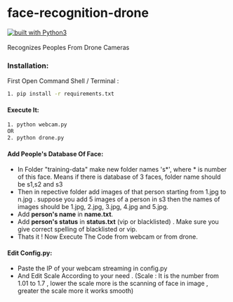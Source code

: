 # face-recognition-drone
[![built with Python3](https://img.shields.io/badge/built%20with-Python3-red.svg)](https://www.python.org/)<br><br>
Recognizes Peoples From Drone Cameras<br>
### Installation:
First Open Command Shell / Terminal :

```bash
1. pip install -r requirements.txt
```
#### Execute It:
```bash
1. python webcam.py
OR
2. python drone.py
```
#### Add People's Database Of Face:
  - In Folder "training-data" make new folder names 's*', where * is number of this face. Means if there is database of 3 faces, folder name should be s1,s2 and s3
  - Then in repective folder add images of that person starting from 1.jpg to n.jpg . suppose you add 5 images of a person in s3 then the names of images should be 1.jpg, 2.jpg, 3.jpg, 4.jpg and 5.jpg.
  - Add **person's name** in **name.txt**.
  - Add **person's status** in **status.txt** (vip or blacklisted) . Make sure you give correct spelling of blacklisted or vip.
  - Thats it ! Now Execute The Code from webcam or from drone.

#### Edit Config.py:
  - Paste the IP of your webcam streaming in config.py
  - And Edit Scale According to your need . (Scale : It is the number from 1.01 to 1.7 , lower the scale more is the scanning of face in image , greater the scale more it works smooth)
